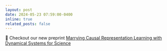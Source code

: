 ```yaml
---
layout: post
date: 2024-05-23 07:59:00-0400
inline: true
related_posts: false
---
```


:sloth: Checkout our new preprint [Marrying Causal Representation Learning with Dynamical Systems for Science](https://arxiv.org/abs/2405.13888)

